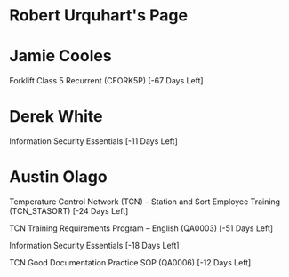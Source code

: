 # Robert Urquhart's Page




# Jamie Cooles


Forklift Class 5 Recurrent (CFORK5P) [-67 Days Left]



# Derek White


Information Security Essentials [-11 Days Left]



# Austin Olago


Temperature Control Network (TCN) – Station and Sort Employee Training (TCN_STASORT) [-24 Days Left]

TCN Training Requirements Program – English (QA0003) [-51 Days Left]

Information Security Essentials [-18 Days Left]

TCN Good Documentation Practice SOP (QA0006) [-12 Days Left]



